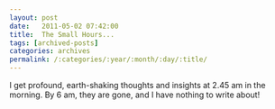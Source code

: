 ```yaml
---
layout: post
date:	2011-05-02 07:42:00
title:  The Small Hours...
tags: [archived-posts]
categories: archives
permalink: /:categories/:year/:month/:day/:title/
---
```

I get profound, earth-shaking  thoughts and insights  at 2.45 am in the morning. By 6 am, they are gone, and I have nothing to write about!
